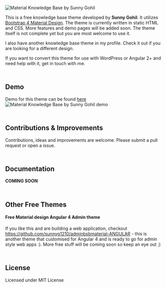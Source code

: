 ![Material Knowledge Base by Sunny Gohil](https://image.ibb.co/eaLV38/mkb.png)

This is a free knowledge base theme developed by **Sunny Gohil**. It utilizes [Bootstrap 4 Material Design](https://fezvrasta.github.io/bootstrap-material-design/). The theme is currently written in static HTML and CSS. More features and demo pages will be added soon. The theme itself is not complete yet but you are most welcome to use it. 

I also have another knowledge base theme in my profile. Check it out if you are looking for a different design.

If you want to convert this theme for use with WordPress or Angular 2+ and need help with it, get in touch with me.

\
Demo
------
Demo for this theme can be found [here](https://sunnyg1210.github.io/material-design-knowledge-base-theme)
![Material Knowledge Base by Sunny Gohil demo](https://preview.ibb.co/jb0rAo/mkb_ss.png)

\
Contributions & Improvements
------
Contributions, ideas and improvements are welcome. Please submit a pull request or open a issue.

\
Documentation
------
**COMING SOON**

\
Other Free Themes
------
#### Free Material design Angular 4 Admin theme
If you like this and are building a web application, checkout https://github.com/sunnyg1210/adminbsbmaterial-ANGULAR - this is another theme that customised for Angular 4 and is ready to go for admin style web apps :). More free stuff will be coming soon so keep an eye out ;)

\
License
------
Licensed under MIT License
